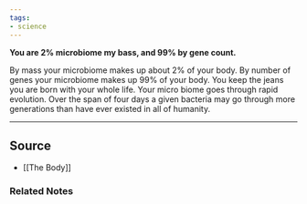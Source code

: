 ```yaml
---
tags:
- science
---
```

**You are 2% microbiome my bass, and 99% by gene count.**

By mass your microbiome makes up about 2% of your body. By number of genes your microbiome makes up 99% of your body. You keep the jeans you are born with your whole life. Your micro biome goes through rapid evolution. Over the span of four days a given bacteria may go through more generations than have ever existed in all of humanity.

---

## Source
- [[The Body]]

### Related Notes